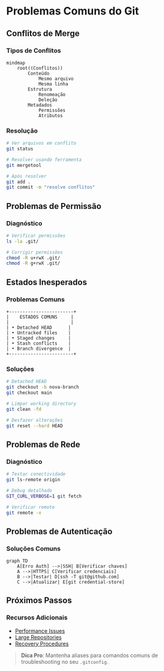 # Problemas Comuns do Git

## Conflitos de Merge

### Tipos de Conflitos
```mermaid
mindmap
    root((Conflitos))
        Conteúdo
            Mesmo arquivo
            Mesma linha
        Estrutura
            Renomeação
            Deleção
        Metadados
            Permissões
            Atributos
```

### Resolução
```bash
# Ver arquivos em conflito
git status

# Resolver usando ferramenta
git mergetool

# Após resolver
git add .
git commit -m "resolve conflitos"
```

## Problemas de Permissão

### Diagnóstico
```bash
# Verificar permissões
ls -la .git/

# Corrigir permissões
chmod -R u+rwX .git/
chmod -R g+rwX .git/
```

## Estados Inesperados

### Problemas Comuns
```ascii
+------------------------+
|    ESTADOS COMUNS     |
|                       |
| • Detached HEAD      |
| • Untracked files    |
| • Staged changes     |
| • Stash conflicts    |
| • Branch divergence  |
+------------------------+
```

### Soluções
```bash
# Detached HEAD
git checkout -b nova-branch
git checkout main

# Limpar working directory
git clean -fd

# Desfazer alterações
git reset --hard HEAD
```

## Problemas de Rede

### Diagnóstico
```bash
# Testar conectividade
git ls-remote origin

# Debug detalhado
GIT_CURL_VERBOSE=1 git fetch

# Verificar remote
git remote -v
```

## Problemas de Autenticação

### Soluções Comuns
```mermaid
graph TD
    A[Erro Auth] -->|SSH| B[Verificar chaves]
    A -->|HTTPS| C[Verificar credenciais]
    B -->|Testar| D[ssh -T git@github.com]
    C -->|Atualizar| E[git credential-store]
```

## Próximos Passos

### Recursos Adicionais
- [Performance Issues](performance-issues.md)
- [Large Repositories](large-repositories.md)
- [Recovery Procedures](recovery-procedures.md)

> **Dica Pro**: Mantenha aliases para comandos comuns de troubleshooting no seu `.gitconfig`.